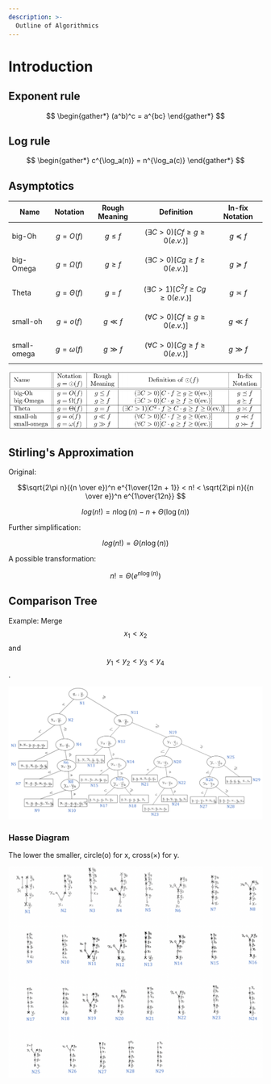 ```yaml
---
description: >-
  Outline of Algorithmics
---
```


# Introduction

## Exponent rule

$$
\begin{gather*}
(a^b)^c = a^{bc}
\end{gather*}
$$

## Log rule

$$
\begin{gather*}
c^{\log_a(n)} = n^{\log_a(c)}
\end{gather*}
$$

## Asymptotics

| Name        | Notation        | Rough Meaning | Definition                                     | In-fix Notation |
| ----------- | --------------- | ------------- | ---------------------------------------------- | --------------- |
| big-Oh      | $$g=O(f)$$      | $$g \le f$$   | $$(\exists C > 0)[C f \ge g \ge 0(e.v.)]$$     | $$g \preceq f$$ |
| big-Omega   | $$g=\Omega(f)$$ | $$g \ge f$$   | $$(\exists C > 0)[C g \ge f \ge 0(e.v.)]$$     | $$g \succeq f$$ |
| Theta       | $$g=\Theta(f)$$ | $$g = f$$     | $$(\exists C > 1)[C^2 f \ge C g \ge 0(e.v.)]$$ | $$g \asymp f$$  |
| small-oh    | $$g=o(f)$$      | $$g \ll f$$   | $$(\forall C > 0)[C f \ge g \ge 0(e.v.)]$$     | $$g \ll f$$     |
| small-omega | $$g=\omega(f)$$ | $$g \gg f$$   | $$(\forall C > 0)[C g \ge f \ge 0(e.v.)]$$     | $$g \gg f$$     |

![Asymptotics Notations](.gitbook/assets/aymptotics-table.png)

## Stirling's Approximation

Original:

$$\sqrt{2\pi n}({n \over e})^n e^{1\over{12n + 1}} < n! < \sqrt{2\pi n}({n \over e})^n e^{1\over{12n}} $$

$$log(n!) = n \log(n) - n + \Theta(\log(n))$$

Further simplification:

$$log(n!) = \Theta(n \log(n))$$

A possible transformation:

$$n! = \Theta(e^{n \log(n)})$$

## Comparison Tree

Example: Merge $$x_1 < x_2$$ and $$y_1 < y_2 < y_3 < y_4$$.

![Decision Tree Example](.gitbook/assets/decision-tree.png)

### Hasse Diagram

The lower the smaller, circle(o) for x, cross(×) for y.

![Hasse Diagram Example](.gitbook/assets/hasse-diagram.png)

$$
$$
